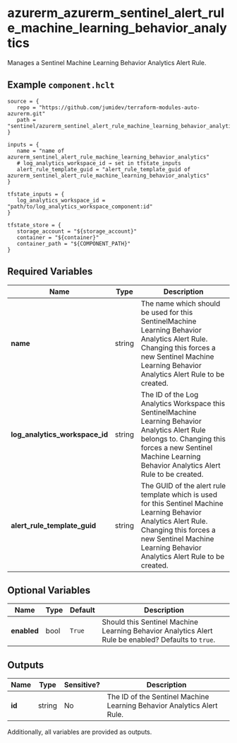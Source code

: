 # azurerm_azurerm_sentinel_alert_rule_machine_learning_behavior_analytics

Manages a Sentinel Machine Learning Behavior Analytics Alert Rule.

## Example `component.hclt`

```hcl
source = {
   repo = "https://github.com/jumidev/terraform-modules-auto-azurerm.git"   
   path = "sentinel/azurerm_sentinel_alert_rule_machine_learning_behavior_analytics"   
}

inputs = {
   name = "name of azurerm_sentinel_alert_rule_machine_learning_behavior_analytics"   
   # log_analytics_workspace_id → set in tfstate_inputs
   alert_rule_template_guid = "alert_rule_template_guid of azurerm_sentinel_alert_rule_machine_learning_behavior_analytics"   
}

tfstate_inputs = {
   log_analytics_workspace_id = "path/to/log_analytics_workspace_component:id"   
}

tfstate_store = {
   storage_account = "${storage_account}"   
   container = "${container}"   
   container_path = "${COMPONENT_PATH}"   
}

```

## Required Variables

| Name | Type |  Description |
| ---- | --------- |  ----------- |
| **name** | string |  The name which should be used for this SentinelMachine Learning Behavior Analytics Alert Rule. Changing this forces a new Sentinel Machine Learning Behavior Analytics Alert Rule to be created. | 
| **log_analytics_workspace_id** | string |  The ID of the Log Analytics Workspace this SentinelMachine Learning Behavior Analytics Alert Rule belongs to. Changing this forces a new Sentinel Machine Learning Behavior Analytics Alert Rule to be created. | 
| **alert_rule_template_guid** | string |  The GUID of the alert rule template which is used for this Sentinel Machine Learning Behavior Analytics Alert Rule. Changing this forces a new Sentinel Machine Learning Behavior Analytics Alert Rule to be created. | 

## Optional Variables

| Name | Type |  Default  |  Description |
| ---- | --------- |  ----------- | ----------- |
| **enabled** | bool |  `True`  |  Should this Sentinel Machine Learning Behavior Analytics Alert Rule be enabled? Defaults to `true`. | 



## Outputs

| Name | Type | Sensitive? | Description |
| ---- | ---- | --------- | --------- |
| **id** | string | No  | The ID of the Sentinel Machine Learning Behavior Analytics Alert Rule. | 

Additionally, all variables are provided as outputs.
